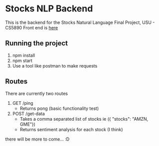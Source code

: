 # Stocks NLP Backend

This is the backend for the Stocks Natural Language Final Project, USU - CS5890
Front end is [here](https://github.com/austinGENEreeve/stock-front-end)

## Running the project

1. npm install
2. npm start
3. Use a tool like postman to make requests

## Routes

There are currently two routes

1. GET /ping
   * Returns pong (basic functionality test)
2. POST /get-data
   * Takes a comma separated list of stocks ie ({ "stocks": "AMZN, GME"})
   * Returns sentiment analysis for each stock (I think)

there will be more to come... :D
